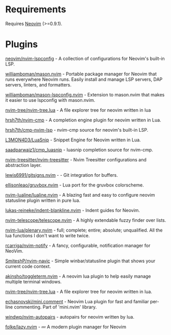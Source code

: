 # Requirements
Requires [Neovim](https://neovim.io/) (>=0.9.1).

# Plugins
[neovim/nvim-lspconfig](https://github.com/neovim/nvim-lspconfig) - A collection of configurations for Neovim's built-in LSP.

[williamboman/mason.nvim](https://github.com/williamboman/mason.nvim) - Portable package manager for Neovim that runs everywhere Neovim runs. Easily install and manage LSP servers, DAP servers, linters, and formatters.

[williamboman/mason-lspconfig.nvim](https://github.com/williamboman/mason-lspconfig.nvim) - Extension to mason.nvim that makes it easier to use lspconfig with mason.nvim.

[nvim-tree/nvim-tree.lua](https://github.com/nvim-tree/nvim-tree.lua) - A file explorer tree for neovim written in lua

[hrsh7th/nvim-cmp](https://github.com/hrsh7th/nvim-cmp) - A completion engine plugin for neovim written in Lua.

[hrsh7th/cmp-nvim-lsp](https://github.com/hrsh7th/cmp-nvim-lsp) - nvim-cmp source for neovim's built-in LSP.

[L3MON4D3/LuaSnip](https://github.com/L3MON4D3/LuaSnip) - Snippet Engine for Neovim written in Lua.

[saadparwaiz1/cmp_luasnip](https://github.com/saadparwaiz1/cmp_luasnip) - luasnip completion source for nvim-cmp. 

[nvim-treesitter/nvim-treesitter](https://github.com/nvim-treesitter/nvim-treesitter) - Nvim Treesitter configurations and abstraction layer. 

[lewis6991/gitsigns.nvim](https://github.com/lewis6991/gitsigns.nvim) - - Git integration for buffers.

[ellisonleao/gruvbox.nvim](https://github.com/ellisonleao/gruvbox.nvim) - Lua port for the gruvbox colorscheme.

[nvim-lualine/lualine.nvim](https://github.com/nvim-lualine/lualine.nvim) - A blazing fast and easy to configure neovim statusline plugin written in pure lua. 

[lukas-reineke/indent-blankline.nvim](https://github.com/lukas-reineke/indent-blankline.nvim) - Indent guides for Neovim. 

[nvim-telescope/telescope.nvim](https://github.com/nvim-telescope/telescope.nvim) - A highly extendable fuzzy finder over lists.

[nvim-lua/plenary.nvim](https://github.com/nvim-lua/plenary.nvim) - full; complete; entire; absolute; unqualified. All the lua functions I don't want to write twice. 

[rcarriga/nvim-notify](https://github.com/rcarriga/nvim-notify) - A fancy, configurable, notification manager for NeoVim.

[SmiteshP/nvim-navic](https://github.com/SmiteshP/nvim-navic) - Simple winbar/statusline plugin that shows your current code context.

[akinsho/toggleterm.nvim](https://github.com/akinsho/toggleterm.nvim) - A neovim lua plugin to help easily manage multiple terminal windows.

[nvim-tree/nvim-tree.lua](https://github.com/nvim-tree/nvim-tree.lua) - A file explorer tree for neovim written in lua.

[echasnovski/mini.comment](https://github.com/echasnovski/mini.comment) - Neovim Lua plugin for fast and familiar per-line commenting. Part of 'mini.nvim' library.

[windwp/nvim-autopairs](https://github.com/windwp/nvim-autopairs) - autopairs for neovim written by lua.

[folke/lazy.nvim](https:/github.com/folke/lazy.nvim) - 💤 A modern plugin manager for Neovim 